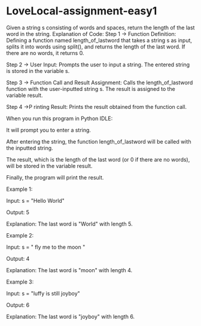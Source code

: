 # LoveLocal-assignment-easy1
Given a string s consisting of words and spaces, return the length of the last word in the string.
Explanation of Code:
Step 1 -> Function Definition: Defining a function named length_of_lastword that takes a string s as input, splits it into words using split(), and returns the length of the last word. If there are no words, it returns 0.

Step 2 -> User Input: Prompts the user to input a string. The entered string is stored in the variable s.

Step 3 -> Function Call and Result Assignment: Calls the length_of_lastword function with the user-inputted string s. The result is assigned to the variable result.

Step 4 ->P rinting Result: Prints the result obtained from the function call.

When you run this program in Python IDLE:

It will prompt you to enter a string.

After entering the string, the function length_of_lastword will be called with the inputted string.

The result, which is the length of the last word (or 0 if there are no words), will be stored in the variable result.

Finally, the program will print the result.

Example 1:

Input: s = "Hello World"

Output: 5

Explanation: The last word is "World" with length 5.

Example 2:

Input: s = "   fly me   to   the moon  "

Output: 4

Explanation: The last word is "moon" with length 4.

Example 3:

Input: s = "luffy is still joyboy"

Output: 6

Explanation: The last word is "joyboy" with length 6.

